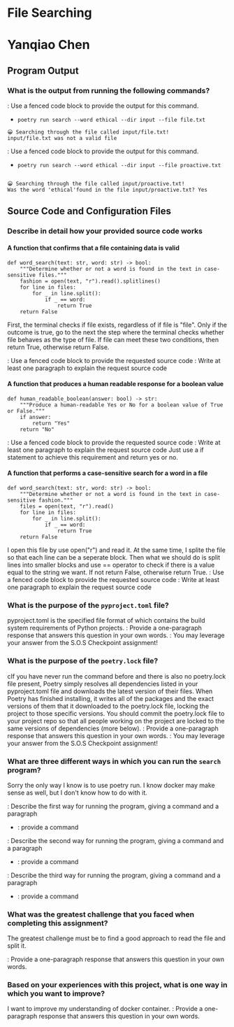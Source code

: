# File Searching

# Yanqiao Chen

## Program Output

### What is the output from running the following commands?

: Use a fenced code block to provide the output for this command.

- `poetry run search --word ethical --dir input --file file.txt`
```
😀 Searching through the file called input/file.txt!
input/file.txt was not a valid file
```
: Use a fenced code block to provide the output for this command.

- `poetry run search --word ethical --dir input --file proactive.txt`
```

😀 Searching through the file called input/proactive.txt!
Was the word 'ethical'found in the file input/proactive.txt? Yes
```
## Source Code and Configuration Files

### Describe in detail how your provided source code works

#### A function that confirms that a file containing data is valid
```
def word_search(text: str, word: str) -> bool:
    """Determine whether or not a word is found in the text in case-sensitive files."""
    fashion = open(text, "r").read().splitlines()
    for line in files:
        for _ in line.split():
            if _ == word:
                return True
    return False
```
First, the terminal checks if file exists, regardless of if file is "file". Only if the outcome is true, go to the next the step where the terminal checks whether file behaves as the type of file. If file can meet these two conditions, then return True, otherwise return False.

: Use a fenced code block to provide the requested source code
: Write at least one paragraph to explain the request source code

#### A function that produces a human readable response for a boolean value
```
def human_readable_boolean(answer: bool) -> str:
    """Produce a human-readable Yes or No for a boolean value of True or False."""
    if answer:
        return "Yes"
    return "No"
```
: Use a fenced code block to provide the requested source code
: Write at least one paragraph to explain the request source code
Just use a if statement to achieve this requirement and return yes or no.
#### A function that performs a case-sensitive search for a word in a file
```
def word_search(text: str, word: str) -> bool:
    """Determine whether or not a word is found in the text in case-sensitive fashion."""
    files = open(text, "r").read()
    for line in files:
        for _ in line.split():
            if _ == word:
                return True
    return False
```
I open this file by use open("r") and read it. At the same time, I splite the file so that each line can be a seperate block. Then what we should do is split lines into smaller blocks and use == operator to check if there is a value equal to the string we want. If not return False, otherwise return True.
: Use a fenced code block to provide the requested source code
: Write at least one paragraph to explain the request source code

### What is the purpose of the `pyproject.toml` file?
pyproject.toml is the specified file format of which contains the build system requirements of Python projects.
: Provide a one-paragraph response that answers this question in your own words.
: You may leverage your answer from the S.O.S Checkpoint assignment!

### What is the purpose of the `poetry.lock` file?
cIf you have never run the command before and there is also no poetry.lock file present, Poetry simply resolves all dependencies listed in your pyproject.toml file and downloads the latest version of their files.
When Poetry has finished installing, it writes all of the packages and the exact versions of them that it downloaded to the poetry.lock file, locking the project to those specific versions. You should commit the poetry.lock file to your project repo so that all people working on the project are locked to the same versions of dependencies (more below).
: Provide a one-paragraph response that answers this question in your own words.
: You may leverage your answer from the S.O.S Checkpoint assignment!

### What are three different ways in which you can run the `search` program?
Sorry the only way I know is to use poetry run. I know docker may make sense as well, but I don't know how to do with it.

: Describe the first way for running the program, giving a command and a paragraph

- : provide a command

: Describe the second way for running the program, giving a command and a paragraph

- : provide a command

: Describe the third way for running the program, giving a command and a paragraph

- : provide a command

### What was the greatest challenge that you faced when completing this assignment?
The greatest challenge must be to find a good approach to read the file and split it.

: Provide a one-paragraph response that answers this question in your own words.

### Based on your experiences with this project, what is one way in which you want to improve?
I want to improve my understanding of docker container.
: Provide a one-paragraph response that answers this question in your own words.
